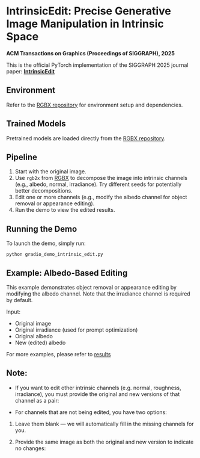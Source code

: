 # IntrinsicEdit: Precise Generative Image Manipulation in Intrinsic Space

**ACM Transactions on Graphics (Proceedings of SIGGRAPH), 2025**

This is the official PyTorch implementation of the SIGGRAPH 2025 journal paper: [**IntrinsicEdit**](https://intrinsic-edit.github.io/)


## Environment

Refer to the [RGBX repository](https://github.com/zheng95z/rgbx) for environment setup and dependencies.

## Trained Models

Pretrained models are loaded directly from the [RGBX repository](https://github.com/zheng95z/rgbx).

## Pipeline

1. Start with the original image.
2. Use `rgb2x` from [RGBX](https://github.com/zheng95z/rgbx) to decompose the image into intrinsic channels (e.g., albedo, normal, irradiance). Try different seeds for potentially better decompositions.
3. Edit one or more channels (e.g., modify the albedo channel for object removal or appearance editing).
4. Run the demo to view the edited results.

## Running the Demo

To launch the demo, simply run:

```
python gradio_demo_intrinsic_edit.py
```

## Example: Albedo-Based Editing
This example demonstrates object removal or appearance editing by modifying the albedo channel. Note that the irradiance channel is required by default.

Input:
- Original image
- Original irradiance (used for prompt optimization)
- Original albedo
- New (edited) albedo

For more examples, please refer to [results](https://github.com/LinjieLyu/IntrisinEdit/tree/main/images/results)
## Note: 
- If you want to edit other intrinsic channels (e.g. normal, roughness, irradiance), you must provide the original and new versions of that channel as a pair:

- For channels that are not being edited, you have two options:

1. Leave them blank — we will automatically fill in the missing channels for you.

2. Provide the same image as both the original and new version to indicate no changes:


